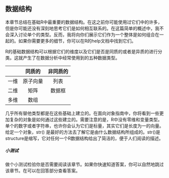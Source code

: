 ## 数据结构
本章节总结在基础R中最重要的数据结构。在这之前你可能使用过它们中的许多，但是你可能还没有深刻地思考它们是如何相互联系的。在这篇简单的概述中，我不会深入讨论单个的类型。反而，我将向你们展示它们作为一个整体是如何组合在一起的。如果你需要更多的细节，你可以在R的help文档中找到它们。

R的基础数据结构可以根据它们的维度以及它们是否是同质的或者是异质的进行分类。这就产生了在数据分析中经常使用到的五种数据类型。

||同质的|非同质的|
|:-:|:-:|:-:|
|一维|原子向量|列表|
|二维|矩阵|数据框|
|多维|数组||

几乎所有替他类型都是在这些基础上建立的。在面向对象指南中，你将看到一些更加复杂的对象是如何通过这些建立的。需要注意的是，R中没有零维和变量类型。单个的数字或者字符串，也许你会认为它们是标量，其实它们是长度为一的向量。给定一个对象，str() 是最好的方法去了解它是由什么数据结构所组成的。str()是structure是缩写，它对任何一个R数据结构给出了简洁的，便于人们阅读的描述。

##### 小测试
做个小测试检验你是否需要阅读该章节。如果你快速知道答案，你可以自然地跳过该章节。在可以在回答部分查看答案。